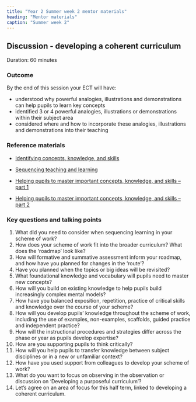 ```yaml
---
title: "Year 2 Summer week 2 mentor materials"
heading: "Mentor materials"
caption: "Summer week 2"
---
```


## Discussion - developing a coherent curriculum

Duration: 60 minutes

### Outcome

By the end of this session your ECT will have:  
- understood why powerful analogies, illustrations and demonstrations can help pupils to learn key concepts   
- identified 3 or 4 powerful analogies, illustrations or demonstrations within their subject area   
- considered where and how to incorporate these analogies, illustrations and demonstrations into their teaching   

### Reference materials

- [Identifying concepts, knowledge, and skills](/teach-first/year-1-how-to-design-a-coherent-curriculum/summer-week-2-ect-session-overview/) 

- [Sequencing teaching and learning](/teach-first/year-1-how-to-design-a-coherent-curriculum/summer-week-3-ect-session-overview/) 

- [Helping pupils to master important concepts, knowledge, and skills – part 1](/teach-first/year-1-how-to-design-a-coherent-curriculum/summer-week-4-ect-session-overview/) 

- [Helping pupils to master important concepts, knowledge, and skills – part 2](/teach-first/year-1-how-to-design-a-coherent-curriculum/summer-week-5-ect-session-overview/) 

### Key questions and talking points

1. What did you need to consider when sequencing learning in your scheme of work? 
2. How does your scheme of work fit into the broader curriculum? What does the ‘roadmap’ look like? 
3. How will formative and summative assessment inform your roadmap, and how have you planned for changes in the ‘route’? 
4. Have you planned when the topics or big ideas will be revisited? 
5. What foundational knowledge and vocabulary will pupils need to master new concepts? 
6. How will you build on existing knowledge to help pupils build increasingly complex mental models? 
7. How have you balanced exposition, repetition, practice of critical skills and knowledge over the course of your scheme? 
8. How will you develop pupils’ knowledge throughout the scheme of work, including the use of examples, non-examples, scaffolds, guided practice and independent practice? 
9. How will the instructional procedures and strategies differ across the phase or year as pupils develop expertise? 
10. How are you supporting pupils to think critically? 
11. How will you help pupils to transfer knowledge between subject disciplines or in a new or unfamiliar context? 
12. How have you used support from colleagues to develop your scheme of work? 
13. What do you want to focus on observing in the observation or discussion on ‘Developing a purposeful curriculum’? 
14. Let’s agree on an area of focus for this half term, linked to developing a coherent curriculum.  